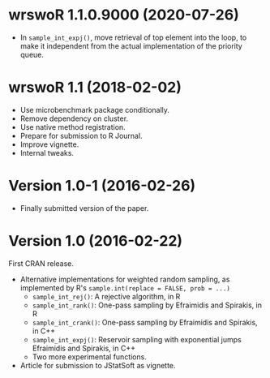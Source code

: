 # wrswoR 1.1.0.9000 (2020-07-26)

- In `sample_int_expj()`, move retrieval of top element into the loop, to make it independent from the actual implementation of the priority queue.


wrswoR 1.1 (2018-02-02)
=======================

- Use microbenchmark package conditionally.
- Remove dependency on cluster.
- Use native method registration.
- Prepare for submission to R Journal.
- Improve vignette.
- Internal tweaks.


Version 1.0-1 (2016-02-26)
===

- Finally submitted version of the paper.


Version 1.0 (2016-02-22)
===

First CRAN release.

- Alternative implementations for weighted random sampling, as implemented by R's `sample.int(replace = FALSE, prob = ...)`
    - `sample_int_rej()`: A rejective algorithm, in R
    - `sample_int_rank()`: One-pass sampling by Efraimidis and Spirakis, in R
    - `sample_int_crank()`: One-pass sampling by Efraimidis and Spirakis, in C++
    - `sample_int_expj()`: Reservoir sampling with exponential jumps Efraimidis and Spirakis, in C++
    - Two more experimental functions.
- Article for submission to JStatSoft as vignette.
